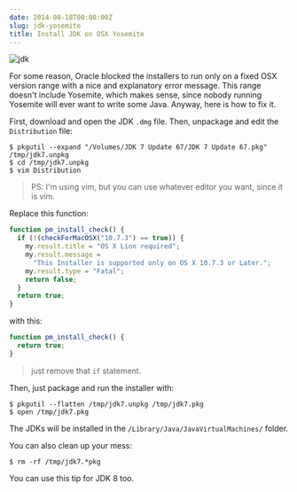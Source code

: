 ```yaml
---
date: 2014-08-18T00:00:00Z
slug: jdk-yosemite
title: Install JDK on OSX Yosemite
---
```


![jdk](https://pbs.twimg.com/media/BvWvPoDIQAAjFh6.png)

For some reason, Oracle blocked the installers to run only on a fixed OSX
version range with a nice and explanatory error message. This range doesn't
include Yosemite, which makes sense, since nobody running Yosemite will ever
want to write some Java. Anyway, here is how to fix it.

First, download and open the JDK `.dmg` file. Then, unpackage and edit the
`Distribution` file:

```console
$ pkgutil --expand "/Volumes/JDK 7 Update 67/JDK 7 Update 67.pkg" /tmp/jdk7.unpkg
$ cd /tmp/jdk7.unpkg
$ vim Distribution
```

> PS: I'm using vim, but you can use whatever editor you want, since it is vim.

Replace this function:

```js
function pm_install_check() {
  if (!(checkForMacOSX("10.7.3") == true)) {
    my.result.title = "OS X Lion required";
    my.result.message =
      "This Installer is supported only on OS X 10.7.3 or Later.";
    my.result.type = "Fatal";
    return false;
  }
  return true;
}
```

with this:

```js
function pm_install_check() {
  return true;
}
```

> just remove that `if` statement.

Then, just package and run the installer with:

```console
$ pkgutil --flatten /tmp/jdk7.unpkg /tmp/jdk7.pkg
$ open /tmp/jdk7.pkg
```

The JDKs will be installed in the `/Library/Java/JavaVirtualMachines/` folder.

You can also clean up your mess:

```console
$ rm -rf /tmp/jdk7.*pkg
```

You can use this tip for JDK 8 too.
